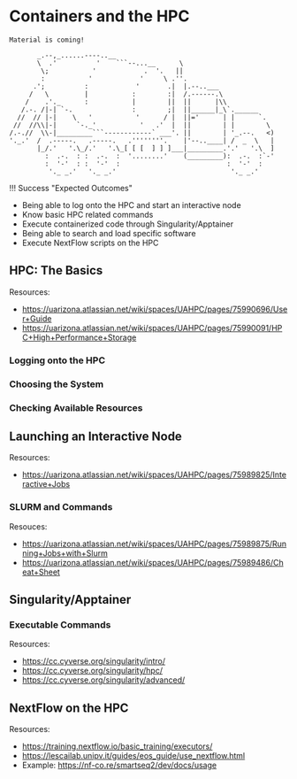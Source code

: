 # Containers and the HPC

```
Material is coming!

       _.--,_......----..__
       \  .'          '    ```--...__      \
        \;           '            .  '.   ||
        :           '            '     \ .''.
      .';          :            '       .|  |.--..___
     /   \         |           :        :|  /.------.\
    /    .'._      :           |        ||  ||      |\\
   /.-. /|-| `-.               :        ;|  ||______|_\`.______
  //  // |-|    \   '           '      / |  ||='      | |      `.
 //  //\\|-|     `-._'           '   .'  |  ||        | |        \
/.-.//  \\-|_________```------------` ___'. ||        | '_.--.   <)
'._.'  /  .-----.   .-----.   .''''''''.    |'--..____| /  _  \   |
       |_/.'   '.\_/.'   '.\_[ [ [  ] ] ]___|_________.'.'   '.\  ]
         :  .-.  : :  .-.  :  '........'    (_________):  .-.  :`-'
         :  '-'  : :  '-'  :                           :  '-'  :
          '._ _.'   '._ _.'                             '._ _.'
```

!!! Success "Expected Outcomes"
  - Being able to log onto the HPC and start an interactive node
  - Know basic HPC related commands
  - Execute containerized code through Singularity/Apptainer
  - Being able to search and load specific software
  - Execute NextFlow scripts on the HPC


## HPC: The Basics

Resources:
  - https://uarizona.atlassian.net/wiki/spaces/UAHPC/pages/75990696/User+Guide
  - https://uarizona.atlassian.net/wiki/spaces/UAHPC/pages/75990091/HPC+High+Performance+Storage
### Logging onto the HPC
### Choosing the System
### Checking Available Resources
## Launching an Interactive Node

Resources:
  - https://uarizona.atlassian.net/wiki/spaces/UAHPC/pages/75989825/Interactive+Jobs

### SLURM and Commands

Resouces:
  - https://uarizona.atlassian.net/wiki/spaces/UAHPC/pages/75989875/Running+Jobs+with+Slurm
  - https://uarizona.atlassian.net/wiki/spaces/UAHPC/pages/75989486/Cheat+Sheet

## Singularity/Apptainer
### Executable Commands

Resources:
  - https://cc.cyverse.org/singularity/intro/
  - https://cc.cyverse.org/singularity/hpc/
  - https://cc.cyverse.org/singularity/advanced/

## NextFlow on the HPC

Resources:
- https://training.nextflow.io/basic_training/executors/
- https://lescailab.unipv.it/guides/eos_guide/use_nextflow.html
- Example: https://nf-co.re/smartseq2/dev/docs/usage